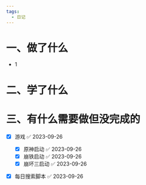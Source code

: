 ```yaml
---
tags:
  - 日记
---
```



# 一、做了什么

- 1


# 二、学了什么




# 三、有什么需要做但没完成的
- [x] 游戏 ✅ 2023-09-26
	- [x] 原神启动 ✅ 2023-09-26
	- [x] 崩铁启动 ✅ 2023-09-26
	- [x] 崩坏三启动 ✅ 2023-09-26
- [x] 每日搜索脚本 ✅ 2023-09-26

